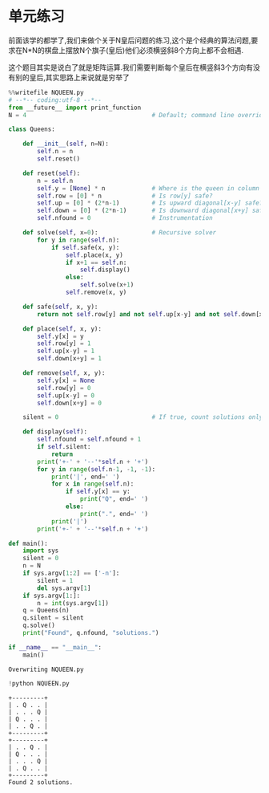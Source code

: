 
# 单元练习

前面该学的都学了,我们来做个关于N皇后问题的练习,这个是个经典的算法问题,要求在N\*N的棋盘上摆放N个旗子(皇后)他们必须横竖斜8个方向上都不会相遇.

这个题目其实是说白了就是矩阵运算.我们需要判断每个皇后在横竖斜3个方向有没有别的皇后,其实思路上来说就是穷举了



```python
%%writefile NQUEEN.py
# --*-- coding:utf-8 --*--
from __future__ import print_function
N = 4                                   # Default; command line overrides

class Queens:

    def __init__(self, n=N):
        self.n = n
        self.reset()

    def reset(self):
        n = self.n
        self.y = [None] * n             # Where is the queen in column x
        self.row = [0] * n              # Is row[y] safe?
        self.up = [0] * (2*n-1)         # Is upward diagonal[x-y] safe?
        self.down = [0] * (2*n-1)       # Is downward diagonal[x+y] safe?
        self.nfound = 0                 # Instrumentation

    def solve(self, x=0):               # Recursive solver
        for y in range(self.n):
            if self.safe(x, y):
                self.place(x, y)
                if x+1 == self.n:
                    self.display()
                else:
                    self.solve(x+1)
                self.remove(x, y)

    def safe(self, x, y):
        return not self.row[y] and not self.up[x-y] and not self.down[x+y]

    def place(self, x, y):
        self.y[x] = y
        self.row[y] = 1
        self.up[x-y] = 1
        self.down[x+y] = 1

    def remove(self, x, y):
        self.y[x] = None
        self.row[y] = 0
        self.up[x-y] = 0
        self.down[x+y] = 0

    silent = 0                          # If true, count solutions only

    def display(self):
        self.nfound = self.nfound + 1
        if self.silent:
            return
        print('+-' + '--'*self.n + '+')
        for y in range(self.n-1, -1, -1):
            print('|', end=' ')
            for x in range(self.n):
                if self.y[x] == y:
                    print("Q", end=' ')
                else:
                    print(".", end=' ')
            print('|')
        print('+-' + '--'*self.n + '+')

def main():
    import sys
    silent = 0
    n = N
    if sys.argv[1:2] == ['-n']:
        silent = 1
        del sys.argv[1]
    if sys.argv[1:]:
        n = int(sys.argv[1])
    q = Queens(n)
    q.silent = silent
    q.solve()
    print("Found", q.nfound, "solutions.")

if __name__ == "__main__":
    main()
```

    Overwriting NQUEEN.py



```python
!python NQUEEN.py
```

    +---------+
    | . Q . . |
    | . . . Q |
    | Q . . . |
    | . . Q . |
    +---------+
    +---------+
    | . . Q . |
    | Q . . . |
    | . . . Q |
    | . Q . . |
    +---------+
    Found 2 solutions.

